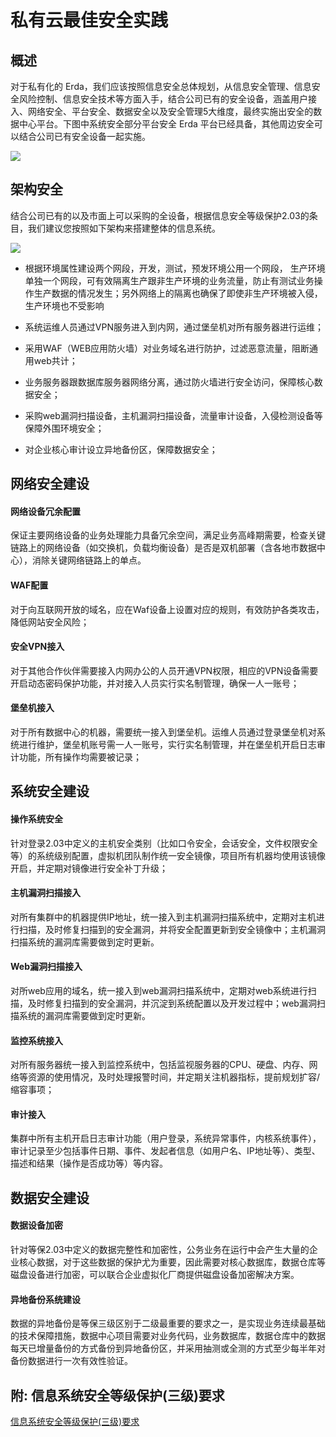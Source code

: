 # 私有云最佳安全实践

## 概述
对于私有化的 Erda，我们应该按照信息安全总体规划，从信息安全管理、信息安全风险控制、信息安全技术等方面入手，结合公司已有的安全设备，涵盖用户接入、网络安全、平台安全、数据安全以及安全管理5大维度，最终实施出安全的数据中心平台。下图中系统安全部分平台安全 Erda 平台已经具备，其他周边安全可以结合公司已有安全设备一起实施。

![](https://terminus-paas.oss-cn-hangzhou.aliyuncs.com/paas-doc/2020/06/18/a1192e42-e05d-4c88-9615-83f329154cf7.png)

## 架构安全

结合公司已有的以及市面上可以采购的全设备，根据信息安全等级保护2.03的条目，我们建议您按照如下架构来搭建整体的信息系统。

![](https://terminus-paas.oss-cn-hangzhou.aliyuncs.com/paas-doc/2020/06/18/c21dd4b7-c230-4d4f-9628-09c2ce004566.png)

* 根据环境属性建设两个网段，开发，测试，预发环境公用一个网段， 生产环境单独一个网段，可有效隔离生产跟非生产环境的业务流量，防止有测试业务操作生产数据的情况发生；另外网络上的隔离也确保了即使非生产环境被入侵，生产环境也不受影响

* 系统运维人员通过VPN服务进入到内网，通过堡垒机对所有服务器进行运维；
* 采用WAF（WEB应用防火墙）对业务域名进行防护，过滤恶意流量，阻断通用web共计；
* 业务服务器跟数据库服务器网络分离，通过防火墙进行安全访问，保障核心数据安全；
* 采购web漏洞扫描设备，主机漏洞扫描设备，流量审计设备，入侵检测设备等保障外围环境安全；
* 对企业核心审计设立异地备份区，保障数据安全；

## 网络安全建设

#### 网络设备冗余配置
保证主要网络设备的业务处理能力具备冗余空间，满足业务高峰期需要，检查关键链路上的网络设备（如交换机，负载均衡设备）是否是双机部署（含各地市数据中心），消除关键网络链路上的单点。
#### WAF配置
对于向互联网开放的域名，应在Waf设备上设置对应的规则，有效防护各类攻击，降低网站安全风险；

#### 安全VPN接入
对于其他合作伙伴需要接入内网办公的人员开通VPN权限，相应的VPN设备需要开启动态密码保护功能，并对接入人员实行实名制管理，确保一人一账号；
#### 堡垒机接入
对于所有数据中心的机器，需要统一接入到堡垒机。运维人员通过登录堡垒机对系统进行维护，堡垒机账号需一人一账号，实行实名制管理，并在堡垒机开启日志审计功能，所有操作均需要被记录；

## 系统安全建设

#### 操作系统安全
针对登录2.03中定义的主机安全类别（比如口令安全，会话安全，文件权限安全等）的系统级别配置，虚拟机团队制作统一安全镜像，项目所有机器均使用该镜像开启，并定期对镜像进行安全补丁升级；

#### 主机漏洞扫描接入
对所有集群中的机器提供IP地址，统一接入到主机漏洞扫描系统中，定期对主机进行扫描，及时修复扫描到的安全漏洞，并将安全配置更新到安全镜像中；主机漏洞扫描系统的漏洞库需要做到定时更新。

#### Web漏洞扫描接入
对所web应用的域名，统一接入到web漏洞扫描系统中，定期对web系统进行扫描，及时修复扫描到的安全漏洞，并沉淀到系统配置以及开发过程中；web漏洞扫描系统的漏洞库需要做到定时更新。

#### 监控系统接入

对所有服务器统一接入到监控系统中，包括监视服务器的CPU、硬盘、内存、网络等资源的使用情况，及时处理报警时间，并定期关注机器指标，提前规划扩容/缩容事项；

#### 审计接入

集群中所有主机开启日志审计功能（用户登录，系统异常事件，内核系统事件），审计记录至少包括事件日期、事件、发起者信息（如用户名、IP地址等）、类型、描述和结果（操作是否成功等）等内容。

## 数据安全建设

#### 数据设备加密

针对等保2.03中定义的数据完整性和加密性，公务业务在运行中会产生大量的企业核心数据，对于这些数据的保护尤为重要，因此需要对核心数据库，数据仓库等磁盘设备进行加密，可以联合企业虚拟化厂商提供磁盘设备加密解决方案。

#### 异地备份系统建设
数据的异地备份是等保三级区别于二级最重要的要求之一，是实现业务连续最基础的技术保障措施，数据中心项目需要对业务代码，业务数据库，数据仓库中的数据每天已增量备份的方式备份到异地备份区，并采用抽测或全测的方式至少每半年对备份数据进行一次有效性验证。

## 附: 信息系统安全等级保护(三级)要求

[信息系统安全等级保护(三级)要求](https://wenku.baidu.com/view/02f6070902020740be1e9bd9.html)



